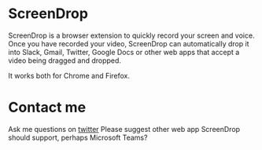 # ScreenDrop

ScreenDrop is a browser extension to quickly record your screen and voice.
Once you have recorded your video, ScreenDrop can automatically drop it into Slack, Gmail, Twitter, Google Docs or other web apps that accept a video being dragged and dropped.

It works both for Chrome and Firefox.

# Contact me

Ask me questions on [twitter](https://twitter.com/ldenoue)
Please suggest other web app ScreenDrop should support, perhaps Microsoft Teams?


